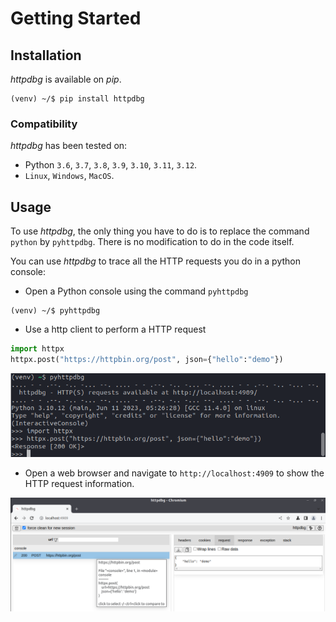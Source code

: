 # Getting Started

## Installation

_httpdbg_ is available on _pip_.

```console
(venv) ~/$ pip install httpdbg
```

### Compatibility

_httpdbg_ has been tested on:

 * Python `3.6`, `3.7`, `3.8`, `3.9`, `3.10`, `3.11`, `3.12`.
 * `Linux`, `Windows`, `MacOS`.

## Usage

To use _httpdbg_, the only thing you have to do is to replace the command `python` by `pyhttpdbg`. There is no modification to do in the code itself.

You can use _httpdbg_ to trace all the HTTP requests you do in a python console:

 * Open a Python console using the command `pyhttpdbg`

```console
(venv) ~/$ pyhttpdbg
```

 * Use a http client to perform a HTTP request

```python
import httpx
httpx.post("https://httpbin.org/post", json={"hello":"demo"})
```

![pyhttpdbg console](img/console-post-1.png)

  * Open a web browser and navigate to `http://localhost:4909` to show the HTTP request information.

![httpdbg web interface](img/console-post-2.png)

